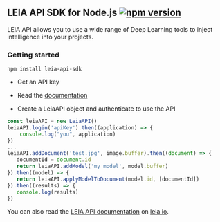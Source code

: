 
LEIA API SDK for Node.js [![npm version](https://img.shields.io/npm/v/leia-api-sdk.svg?style=flat)](https://www.npmjs.com/package/leia-api-sdk)
---

LEIA API allows you to use a wide range of Deep Learning tools to inject intelligence into your projects.

### Getting started

```npm install leia-api-sdk```

- Get an API key

- Read the [documentation](https://htmlpreview.github.io/?https://github.com/labinnovationdocapost/leia-api-nodejs-sdk/blob/master/documentation/LeiaAPI.html)

- Create a LeiaAPI object and authenticate to use the API

```javascript
const leiaAPI = new LeiaAPI()
leiaAPI.login('apiKey').then((application) => {
    console.log("you", application)
})
...
leiaAPI.addDocument('test.jpg', image.buffer).then((document) => {
   documentId = document.id
   return leiaAPI.addModel('my model', model.buffer)
}).then((model) => {
   return leiaAPI.applyModelToDocument(model.id, [documentId])
}).then((results) => {
   console.log(results)
})
```

You can also read the [LEIA API documentation](https://api.leia.io) on [leia.io](https://leia.io).






